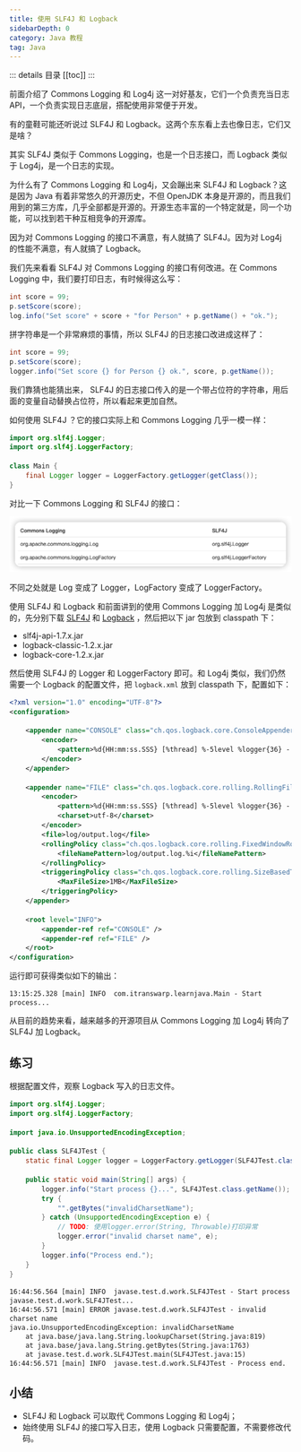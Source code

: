```yaml
---
title: 使用 SLF4J 和 Logback
sidebarDepth: 0
category: Java 教程
tag: Java
---
```


::: details 目录
[[toc]]
:::


前面介绍了 Commons Logging 和 Log4j 这一对好基友，它们一个负责充当日志 API，一个负责实现日志底层，搭配使用非常便于开发。

有的童鞋可能还听说过 SLF4J 和 Logback。这两个东东看上去也像日志，它们又是啥？

其实 SLF4J 类似于 Commons Logging，也是一个日志接口，而 Logback 类似于 Log4j，是一个日志的实现。

为什么有了 Commons Logging 和 Log4j，又会蹦出来 SLF4J 和 Logback？这是因为 Java 有着非常悠久的开源历史，不但 OpenJDK 本身是开源的，而且我们用到的第三方库，几乎全部都是开源的。开源生态丰富的一个特定就是，同一个功能，可以找到若干种互相竞争的开源库。

因为对 Commons Logging 的接口不满意，有人就搞了 SLF4J。因为对 Log4j 的性能不满意，有人就搞了 Logback。

我们先来看看 SLF4J 对 Commons Logging 的接口有何改进。在 Commons Logging 中，我们要打印日志，有时候得这么写：

```java
int score = 99;
p.setScore(score);
log.info("Set score" + score + "for Person" + p.getName() + "ok.");
```

拼字符串是一个非常麻烦的事情，所以 SLF4J 的日志接口改进成这样了：

```java
int score = 99;
p.setScore(score);
logger.info("Set score {} for Person {} ok.", score, p.getName());
```

我们靠猜也能猜出来， SLF4J 的日志接口传入的是一个带占位符的字符串，用后面的变量自动替换占位符，所以看起来更加自然。

如何使用 SLF4J ？它的接口实际上和 Commons Logging 几乎一模一样：

```java
import org.slf4j.Logger;
import org.slf4j.LoggerFactory;

class Main {
    final Logger logger = LoggerFactory.getLogger(getClass());
}
```

对比一下 Commons Logging 和 SLF4J 的接口：

![20220624163032](assets/20220624163032.png)


不同之处就是 Log 变成了 Logger，LogFactory 变成了 LoggerFactory。

使用 SLF4J 和 Logback 和前面讲到的使用 Commons Logging 加 Log4j 是类似的，先分别下载 [SLF4J](https://www.slf4j.org/download.html) 和 [Logback](https://logback.qos.ch/download.html) ，然后把以下 jar 包放到 classpath 下：

- slf4j-api-1.7.x.jar
- logback-classic-1.2.x.jar
- logback-core-1.2.x.jar


然后使用 SLF4J 的 Logger 和 LoggerFactory 即可。和 Log4j 类似，我们仍然需要一个 Logback 的配置文件，把 `logback.xml` 放到 classpath 下，配置如下：

```xml
<?xml version="1.0" encoding="UTF-8"?>
<configuration>

	<appender name="CONSOLE" class="ch.qos.logback.core.ConsoleAppender">
		<encoder>
			<pattern>%d{HH:mm:ss.SSS} [%thread] %-5level %logger{36} - %msg%n</pattern>
		</encoder>
	</appender>

	<appender name="FILE" class="ch.qos.logback.core.rolling.RollingFileAppender">
		<encoder>
			<pattern>%d{HH:mm:ss.SSS} [%thread] %-5level %logger{36} - %msg%n</pattern>
			<charset>utf-8</charset>
		</encoder>
		<file>log/output.log</file>
		<rollingPolicy class="ch.qos.logback.core.rolling.FixedWindowRollingPolicy">
			<fileNamePattern>log/output.log.%i</fileNamePattern>
		</rollingPolicy>
		<triggeringPolicy class="ch.qos.logback.core.rolling.SizeBasedTriggeringPolicy">
			<MaxFileSize>1MB</MaxFileSize>
		</triggeringPolicy>
	</appender>

	<root level="INFO">
		<appender-ref ref="CONSOLE" />
		<appender-ref ref="FILE" />
	</root>
</configuration>
```


运行即可获得类似如下的输出：

```
13:15:25.328 [main] INFO  com.itranswarp.learnjava.Main - Start process...
```

从目前的趋势来看，越来越多的开源项目从 Commons Logging 加 Log4j 转向了 SLF4J 加 Logback。

## 练习

根据配置文件，观察 Logback 写入的日志文件。

```java
import org.slf4j.Logger;
import org.slf4j.LoggerFactory;

import java.io.UnsupportedEncodingException;

public class SLF4JTest {
    static final Logger logger = LoggerFactory.getLogger(SLF4JTest.class);

    public static void main(String[] args) {
        logger.info("Start process {}...", SLF4JTest.class.getName());
        try {
            "".getBytes("invalidCharsetName");
        } catch (UnsupportedEncodingException e) {
            // TODO: 使用logger.error(String, Throwable)打印异常
            logger.error("invalid charset name", e);
        }
        logger.info("Process end.");
    }
}
```

```
16:44:56.564 [main] INFO  javase.test.d.work.SLF4JTest - Start process javase.test.d.work.SLF4JTest...
16:44:56.571 [main] ERROR javase.test.d.work.SLF4JTest - invalid charset name
java.io.UnsupportedEncodingException: invalidCharsetName
	at java.base/java.lang.String.lookupCharset(String.java:819)
	at java.base/java.lang.String.getBytes(String.java:1763)
	at javase.test.d.work.SLF4JTest.main(SLF4JTest.java:15)
16:44:56.571 [main] INFO  javase.test.d.work.SLF4JTest - Process end.
```



## 小结

- SLF4J 和 Logback 可以取代 Commons Logging 和 Log4j；
- 始终使用 SLF4J 的接口写入日志，使用 Logback 只需要配置，不需要修改代码。




